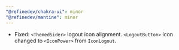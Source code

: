 ```yaml
---
"@refinedev/chakra-ui": minor
"@refinedev/mantine": minor
---
```


-   Fixed: `<ThemedSider>` logout icon alignment. `<LogoutButton>` icon changed to `<IconPower>` from `IconLogout`.
